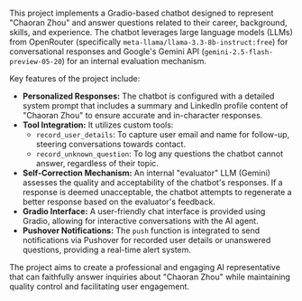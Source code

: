 This project implements a Gradio-based chatbot designed to represent "Chaoran Zhou" and answer questions related to their career, background, skills, and experience. The chatbot leverages large language models (LLMs) from OpenRouter (specifically `meta-llama/llama-3.3-8b-instruct:free`) for conversational responses and Google's Gemini API (`gemini-2.5-flash-preview-05-20`) for an internal evaluation mechanism.

Key features of the project include:

* **Personalized Responses:** The chatbot is configured with a detailed system prompt that includes a summary and LinkedIn profile content of "Chaoran Zhou" to ensure accurate and in-character responses.
* **Tool Integration:** It utilizes custom tools:
    * `record_user_details`: To capture user email and name for follow-up, steering conversations towards contact.
    * `record_unknown_question`: To log any questions the chatbot cannot answer, regardless of their topic.
* **Self-Correction Mechanism:** An internal "evaluator" LLM (Gemini) assesses the quality and acceptability of the chatbot's responses. If a response is deemed unacceptable, the chatbot attempts to regenerate a better response based on the evaluator's feedback.
* **Gradio Interface:** A user-friendly chat interface is provided using Gradio, allowing for interactive conversations with the AI agent.
* **Pushover Notifications:** The `push` function is integrated to send notifications via Pushover for recorded user details or unanswered questions, providing a real-time alert system.

The project aims to create a professional and engaging AI representative that can faithfully answer inquiries about "Chaoran Zhou" while maintaining quality control and facilitating user engagement.